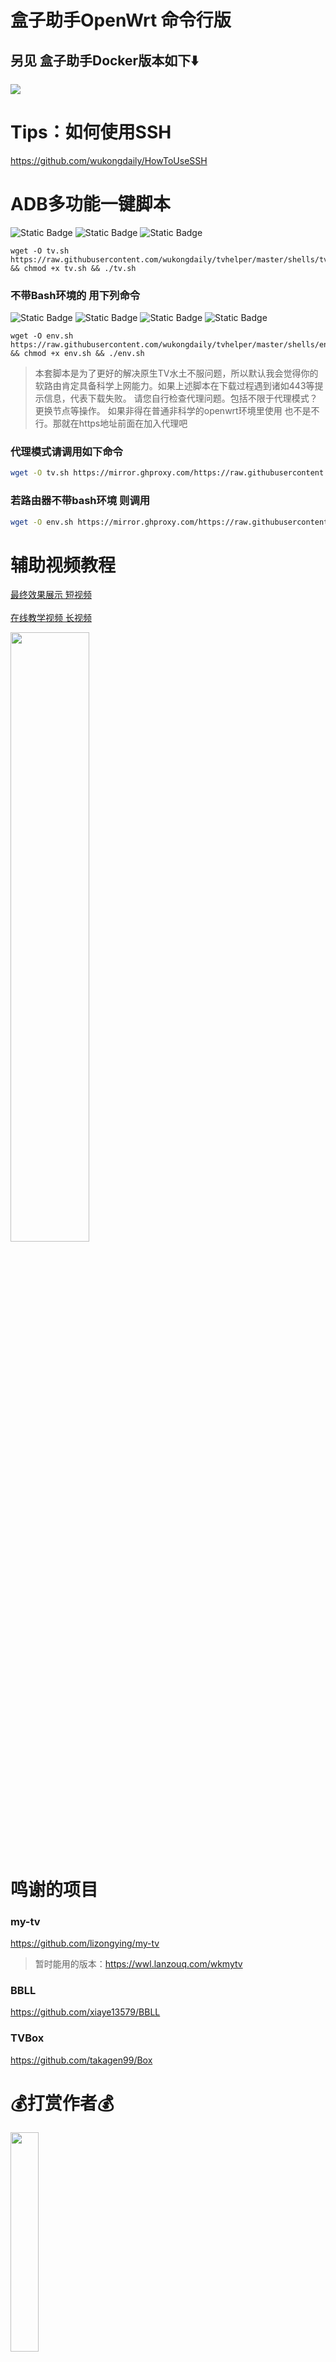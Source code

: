 # 盒子助手OpenWrt 命令行版



## 另见 盒子助手Docker版本如下⬇️
<a href="https://github.com/wukongdaily/tvhelper-docker">
  <img align="center" src="https://github-readme-stats.vercel.app/api/pin/?username=wukongdaily&repo=tvhelper-docker&theme=buefy" />
</a><br>

# Tips：如何使用SSH
https://github.com/wukongdaily/HowToUseSSH

# ADB多功能一键脚本
<img alt="Static Badge" src="https://img.shields.io/badge/Bash-0?style=flat-square&logoColor=8A2BE2&label=%E7%8E%AF%E5%A2%83&labelColor=000000&color=6F00D2">  <img alt="Static Badge" src="https://img.shields.io/badge/x86%E8%BD%AF%E8%B7%AF%E7%94%B1-0?style=flat-square&logoColor=8A2BE2&label=%E5%9E%8B%E5%8F%B7&labelColor=000000&color=8F4586">  <img alt="Static Badge" src="https://img.shields.io/badge/ARM%E8%BD%AF%E8%B7%AF%E7%94%B1-0?style=flat-square&logoColor=8A2BE2&label=%E5%9E%8B%E5%8F%B7&labelColor=000000&color=8F4586">
<br>

```
wget -O tv.sh https://raw.githubusercontent.com/wukongdaily/tvhelper/master/shells/tv.sh && chmod +x tv.sh && ./tv.sh
```
### 不带Bash环境的 用下列命令
<img alt="Static Badge" src="https://img.shields.io/badge/sh-0?style=flat-square&logoColor=8A2BE2&label=%E7%8E%AF%E5%A2%83&labelColor=000000&color=009100"> <img alt="Static Badge" src="https://img.shields.io/badge/MT3000-0?style=flat-square&logoColor=8A2BE2&label=%E5%9E%8B%E5%8F%B7&labelColor=000000&color=2828FF"> <img alt="Static Badge" src="https://img.shields.io/badge/MT2500A-0?style=flat-square&logoColor=8A2BE2&label=%E5%9E%8B%E5%8F%B7&labelColor=000000&color=D94600"> <img alt="Static Badge" src="https://img.shields.io/badge/MT6000-0?style=flat-square&logoColor=8A2BE2&label=%E5%9E%8B%E5%8F%B7&labelColor=000000&color=336666">




```
wget -O env.sh https://raw.githubusercontent.com/wukongdaily/tvhelper/master/shells/env.sh && chmod +x env.sh && ./env.sh
```
> 本套脚本是为了更好的解决原生TV水土不服问题，所以默认我会觉得你的软路由肯定具备科学上网能力。如果上述脚本在下载过程遇到诸如443等提示信息，代表下载失败。
> 请您自行检查代理问题。包括不限于代理模式？更换节点等操作。
> 如果非得在普通非科学的openwrt环境里使用 也不是不行。那就在https地址前面在加入代理吧
### 代理模式请调用如下命令
```bash
wget -O tv.sh https://mirror.ghproxy.com/https://raw.githubusercontent.com/wukongdaily/tvhelper/master/shells/tv.sh && chmod +x tv.sh && ./tv.sh proxy
```
### 若路由器不带bash环境 则调用
```bash
wget -O env.sh https://mirror.ghproxy.com/https://raw.githubusercontent.com/wukongdaily/tvhelper/master/shells/env.sh && chmod +x env.sh && ./env.sh proxy
```

# 辅助视频教程
[最终效果展示 短视频](https://www.douyin.com/user/MS4wLjABAAAAte1MKVdw9wFvosRL1m6jRA-zvV1PAQLR6zOnuK03h28?modal_id=7337473840903245097)<br><br>
[在线教学视频 长视频](https://www.youtube.com/watch?v=_HENSyrvQRY)

<img src="https://github.com/wukongdaily/tvhelper/assets/143675923/eb3ccbe1-3240-459f-8eb1-2caa3ac13b81" width="50%" />

# 鸣谢的项目
### my-tv
https://github.com/lizongying/my-tv
> 暂时能用的版本：https://wwl.lanzouq.com/wkmytv
### BBLL
https://github.com/xiaye13579/BBLL
### TVBox
https://github.com/takagen99/Box
# 💰打赏作者💰
<img src="https://github.com/wukongdaily/tvhelper-docker/assets/143675923/1f92c5ba-1b6b-4967-a1ab-20697159badc" width="30%" />


